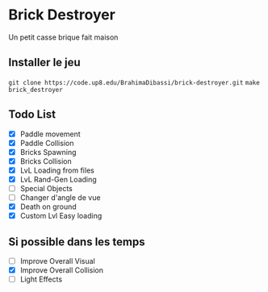 # Brick Destroyer

Un petit casse brique fait maison

## Installer le jeu

`git clone https://code.up8.edu/BrahimaDibassi/brick-destroyer.git`
`make`
`brick_destroyer`

## Todo List

- [X] Paddle movement
- [X] Paddle Collision
- [X] Bricks Spawning
- [X] Bricks Collision
- [X] LvL Loading from files
- [X] LvL Rand-Gen Loading
- [ ] Special Objects
- [ ] Changer d'angle de vue
- [X] Death on ground
- [X] Custom Lvl Easy loading

## Si possible dans les temps

- [ ] Improve Overall Visual
- [X] Improve Overall Collision
- [ ] Light Effects
